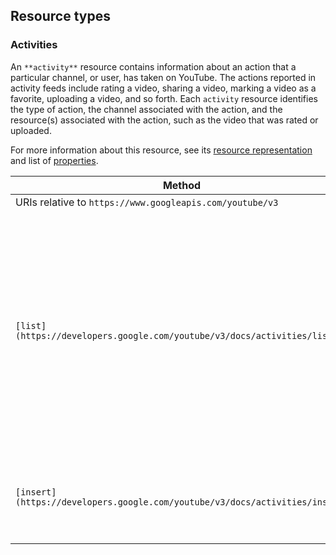 Resource types
--------------

### Activities

An `**activity**` resource contains information about an action that a particular channel, or user, has taken on YouTube. The actions reported in activity feeds include rating a video, sharing a video, marking a video as a favorite, uploading a video, and so forth. Each `activity` resource identifies the type of action, the channel associated with the action, and the resource(s) associated with the action, such as the video that was rated or uploaded.

For more information about this resource, see its [resource representation](https://developers.google.com/youtube/v3/docs/activities#resource) and list of [properties](https://developers.google.com/youtube/v3/docs/activities#properties).

| Method | HTTP request | Description |
| --- | --- | --- |
| URIs relative to `https://www.googleapis.com/youtube/v3` |     |     |
| `[list](https://developers.google.com/youtube/v3/docs/activities/list)` | `GET /activities` | Returns a list of channel activity events that match the request criteria. For example, you can retrieve events associated with a particular channel or with the user's own channel. |
| `[insert](https://developers.google.com/youtube/v3/docs/activities/insert)` | `POST /activities` | **Note:** This method has been deprecated and is no longer supported. |
